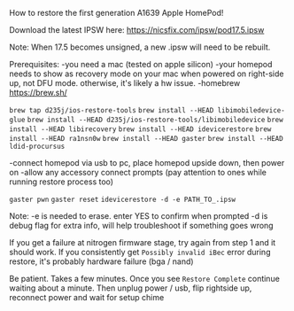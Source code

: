 How to restore the first generation A1639 Apple HomePod!

Download the latest IPSW here: https://nicsfix.com/ipsw/pod17.5.ipsw

Note: When 17.5 becomes unsigned, a new .ipsw will need to be rebuilt.


Prerequisites:
-you need a mac (tested on apple silicon)
-your homepod needs to show as recovery mode on your mac when powered on right-side up, not DFU mode. otherwise, it's likely a hw issue.
-homebrew <https://brew.sh/>

`brew tap d235j/ios-restore-tools`
`brew install --HEAD libimobiledevice-glue`
`brew install --HEAD d235j/ios-restore-tools/libimobiledevice`
`brew install --HEAD libirecovery`
`brew install --HEAD idevicerestore`
`brew install --HEAD ra1nsn0w`
`brew install --HEAD gaster`
`brew install --HEAD ldid-procursus`


-connect homepod via usb to pc, place homepod upside down, then power on 
-allow any accessory connect prompts (pay attention to ones while running restore process too)

`gaster pwn`
`gaster reset`
`idevicerestore -d -e PATH_TO_.ipsw`

Note:
-e is needed to erase. enter YES to confirm when prompted
-d is debug flag for extra info, will help troubleshoot if something goes wrong

If you get a failure at nitrogen firmware stage, try again from step 1 and it should work. If you consistently get `Possibly invalid iBec` error during restore, it's probably hardware failure (bga / nand)

Be patient. Takes a few minutes. Once you see `Restore Complete` continue waiting about a minute. Then unplug power / usb, flip rightside up, reconnect power and wait for setup chime


